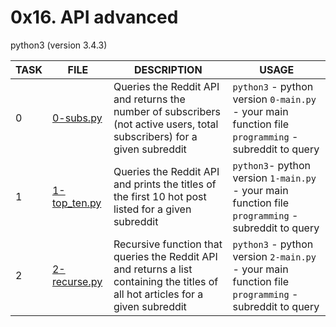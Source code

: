 # 0x16. API advanced

python3 (version 3.4.3)

|TASK|FILE|DESCRIPTION|USAGE|
|----|----|-----------|-----|
|0|[0-subs.py](https://github.com/adeniyitobi055/alx-system_engineering-devops/blob/master/0x16-api_advanced/0-subs.py)| Queries the Reddit API and returns the number of subscribers (not active users, total subscribers) for a given subreddit | `python3` - python version `0-main.py` - your main function file `programming` - subreddit to query |
|1|[1-top_ten.py](https://github.com/adeniyitobi055/alx-system_engineering-devops/blob/master/0x16-api_advanced/1-top_ten.py)| Queries the Reddit API and prints the titles of the first 10 hot post listed for a given subreddit | `python3`- python version `1-main.py` - your main function file `programming` - subreddit to query |
|2|[2-recurse.py](https://github.com/adeniyitobi055/alx-system_engineering-devops/blob/master/0x16-api_advanced/2-recurse.py) | Recursive function that queries the Reddit API and returns a list containing the titles of all hot articles for a given subreddit |`python3` - python version `2-main.py` - your main function file `programming` - subreddit to query |
